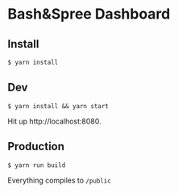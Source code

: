 # Bash&Spree Dashboard

## Install

```bash
$ yarn install
```

## Dev

```
$ yarn install && yarn start
```

Hit up http://localhost:8080.

## Production

```
$ yarn run build
```

Everything compiles to `/public`
